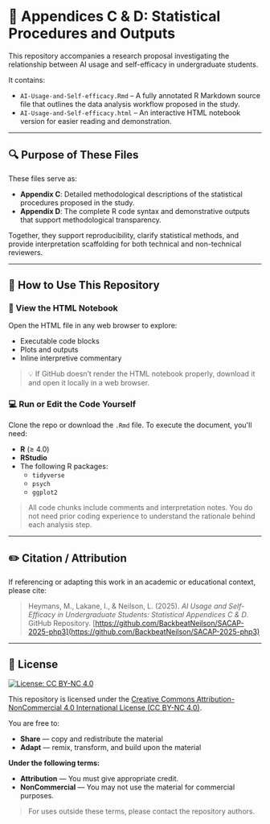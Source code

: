 # 📘 Appendices C & D: Statistical Procedures and Outputs

This repository accompanies a research proposal investigating the relationship between AI usage and self-efficacy in undergraduate students.

It contains:

- `AI-Usage-and-Self-efficacy.Rmd` – A fully annotated R Markdown source file that outlines the data analysis workflow proposed in the study.
- `AI-Usage-and-Self-efficacy.html` – An interactive HTML notebook version for easier reading and demonstration.

---

## 🔍 Purpose of These Files

These files serve as:

- **Appendix C**: Detailed methodological descriptions of the statistical procedures proposed in the study.
- **Appendix D**: The complete R code syntax and demonstrative outputs that support methodological transparency.

Together, they support reproducibility, clarify statistical methods, and provide interpretation scaffolding for both technical and non-technical reviewers.

---

## 🚀 How to Use This Repository

### 📄 View the HTML Notebook
Open the HTML file in any web browser to explore:
- Executable code blocks
- Plots and outputs
- Inline interpretive commentary

> 💡 If GitHub doesn’t render the HTML notebook properly, download it and open it locally in a web browser.

### 💻 Run or Edit the Code Yourself
Clone the repo or download the `.Rmd` file. To execute the document, you'll need:

- **R** (≥ 4.0)
- **RStudio**
- The following R packages:
  - `tidyverse`
  - `psych`
  - `ggplot2`

> All code chunks include comments and interpretation notes. You do not need prior coding experience to understand the rationale behind each analysis step.

---

## ✏️ Citation / Attribution

If referencing or adapting this work in an academic or educational context, please cite:

> Heymans, M., Lakane, I., & Neilson, L. (2025). *AI Usage and Self-Efficacy in Undergraduate Students: Statistical Appendices C & D*. GitHub Repository. [https://github.com/BackbeatNeilson/SACAP-2025-php3](https://github.com/BackbeatNeilson/SACAP-2025-php3)

---

## 📄 License

[![License: CC BY-NC 4.0](https://licensebuttons.net/l/by-nc/4.0/88x31.png)](http://creativecommons.org/licenses/by-nc/4.0/)

This repository is licensed under the [Creative Commons Attribution-NonCommercial 4.0 International License (CC BY-NC 4.0)](https://creativecommons.org/licenses/by-nc/4.0/).

You are free to:
- **Share** — copy and redistribute the material
- **Adapt** — remix, transform, and build upon the material

**Under the following terms:**
- **Attribution** — You must give appropriate credit.
- **NonCommercial** — You may not use the material for commercial purposes.

> For uses outside these terms, please contact the repository authors.
